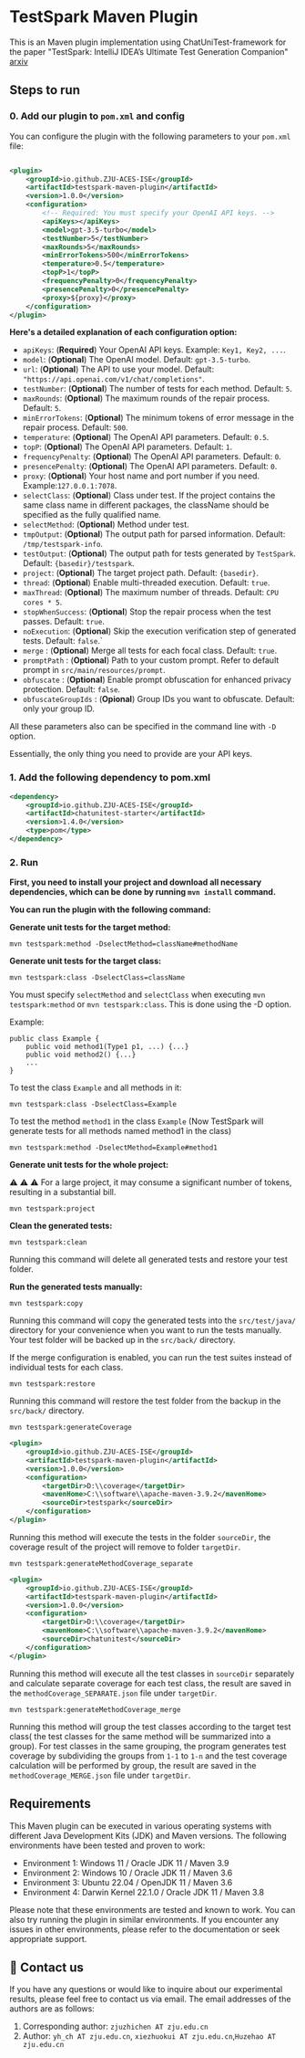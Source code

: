 # TestSpark Maven Plugin

This is an Maven plugin implementation using ChatUniTest-framework for the paper "TestSpark: IntelliJ IDEA’s Ultimate Test Generation Companion" [arxiv](https://arxiv.org/pdf/2401.06580v1.pdf)

## Steps to run

### 0. Add our plugin to `pom.xml` and config

You can configure the plugin with the following parameters to your `pom.xml` file:

```xml

<plugin>
    <groupId>io.github.ZJU-ACES-ISE</groupId>
    <artifactId>testspark-maven-plugin</artifactId>
    <version>1.0.0</version>
    <configuration>
        <!-- Required: You must specify your OpenAI API keys. -->
        <apiKeys></apiKeys>
        <model>gpt-3.5-turbo</model>
        <testNumber>5</testNumber>
        <maxRounds>5</maxRounds>
        <minErrorTokens>500</minErrorTokens>
        <temperature>0.5</temperature>
        <topP>1</topP>
        <frequencyPenalty>0</frequencyPenalty>
        <presencePenalty>0</presencePenalty>
        <proxy>${proxy}</proxy>
    </configuration>
</plugin>
```

**Here's a detailed explanation of each configuration option:**

- `apiKeys`: (**Required**) Your OpenAI API keys. Example: `Key1, Key2, ...`.
- `model`: (**Optional**) The OpenAI model. Default: `gpt-3.5-turbo`.
- `url`: (**Optional**) The API to use your model. Default: `"https://api.openai.com/v1/chat/completions"`.
- `testNumber`: (**Optional**) The number of tests for each method. Default: `5`.
- `maxRounds`: (**Optional**) The maximum rounds of the repair process. Default: `5`.
- `minErrorTokens`: (**Optional**) The minimum tokens of error message in the repair process. Default: `500`.
- `temperature`: (**Optional**) The OpenAI API parameters. Default: `0.5`.
- `topP`: (**Optional**) The OpenAI API parameters. Default: `1`.
- `frequencyPenalty`: (**Optional**) The OpenAI API parameters. Default: `0`.
- `presencePenalty`: (**Optional**) The OpenAI API parameters. Default: `0`.
- `proxy`: (**Optional**) Your host name and port number if you need. Example:`127.0.0.1:7078`.
- `selectClass`: (**Optional**) Class under test. If the project contains the same class name in different packages, the className should be specified as the fully qualified name.
- `selectMethod`: (**Optional**) Method under test.
- `tmpOutput`: (**Optional**) The output path for parsed information. Default: `/tmp/testspark-info`.
- `testOutput`: (**Optional**) The output path for tests generated by `TestSpark`. Default: `{basedir}/testspark`.
- `project`: (**Optional**) The target project path. Default: `{basedir}`.
- `thread`: (**Optional**) Enable multi-threaded execution. Default: `true`.
- `maxThread`: (**Optional**) The maximum number of threads. Default: `CPU cores * 5`.
- `stopWhenSuccess`: (**Optional**) Stop the repair process when the test passes. Default: `true`.
- `noExecution`: (**Optional**) Skip the execution verification step of generated tests. Default: `false`.`
- `merge` : (**Optional**) Merge all tests for each focal class. Default: `true`.
- `promptPath` : (**Optional**) Path to your custom prompt. Refer to default prompt in `src/main/resources/prompt`.
- `obfuscate` : (**Optional**) Enable prompt obfuscation for enhanced privacy protection. Default: `false`.
- `obfuscateGroupIds` : (**Opional**) Group IDs you want to obfuscate. Default: only your group ID.

All these parameters also can be specified in the command line with `-D` option.

Essentially, the only thing you need to provide are your API keys.

### 1. Add the following dependency to pom.xml

```xml
<dependency>
    <groupId>io.github.ZJU-ACES-ISE</groupId>
    <artifactId>chatunitest-starter</artifactId>
    <version>1.4.0</version>
    <type>pom</type>
</dependency>
```

### 2. Run

**First, you need to install your project and download all necessary dependencies, which can be done by running `mvn install` command.**

**You can run the plugin with the following command:**

**Generate unit tests for the target method:**

```shell
mvn testspark:method -DselectMethod=className#methodName
```

**Generate unit tests for the target class:**

```shell
mvn testspark:class -DselectClass=className
```

You must specify `selectMethod` and `selectClass` when executing `mvn testspark:method` or `mvn testspark:class`.
This is done using the -D option.

Example:

```
public class Example {
    public void method1(Type1 p1, ...) {...}
    public void method2() {...}
    ...
}
```

To test the class `Example` and all methods in it:

```shell
mvn testspark:class -DselectClass=Example
```

To test the method `method1` in the class `Example` (Now TestSpark will generate tests for all methods named method1
in the class)

```shell
mvn testspark:method -DselectMethod=Example#method1
```

**Generate unit tests for the whole project:**

:warning: :warning: :warning: For a large project, it may consume a significant number of tokens, resulting in a
substantial bill.

```shell
mvn testspark:project
```

**Clean the generated tests:**

```shell
mvn testspark:clean
```
Running this command will delete all generated tests and restore your test folder.


**Run the generated tests manually:**

```shell
mvn testspark:copy
```
Running this command will copy the generated tests into the `src/test/java/` directory for your convenience when you want
to run the tests manually. Your test folder will be backed up in the `src/back/` directory.

If the merge configuration is enabled, you can run the test suites instead of individual tests for each class.

```shell
mvn testspark:restore
```

Running this command will restore the test folder from the backup in the `src/back/` directory.

```
mvn testspark:generateCoverage
```
```xml
<plugin>
    <groupId>io.github.ZJU-ACES-ISE</groupId>
    <artifactId>testspark-maven-plugin</artifactId>
    <version>1.0.0</version>
    <configuration>
        <targetDir>D:\\coverage</targetDir>
        <mavenHome>C:\\software\\apache-maven-3.9.2</mavenHome>
        <sourceDir>testspark</sourceDir>
    </configuration>
</plugin>
```
Running this method will execute the tests in the folder `sourceDir`, the coverage
result of the project will remove to folder `targetDir`.
```shell
mvn testspark:generateMethodCoverage_separate
```
```xml
<plugin>
    <groupId>io.github.ZJU-ACES-ISE</groupId>
    <artifactId>testspark-maven-plugin</artifactId>
    <version>1.0.0</version>
    <configuration>
        <targetDir>D:\\coverage</targetDir>
        <mavenHome>C:\\software\\apache-maven-3.9.2</mavenHome>
        <sourceDir>chatunitest</sourceDir>
    </configuration>
</plugin>
```
Running this method will execute all the test classes in `sourceDir` separately
and calculate separate coverage for each test class, the result are saved in the `methodCoverage_SEPARATE.json` file under `targetDir`.

```shell
mvn testspark:generateMethodCoverage_merge
```
Running this method will group the test classes according to the target test class(
the test classes for the same method will be summarized into a group). For test classes in the same grouping, the
program generates test coverage by subdividing the groups from `1-1` to `1-n`
and the test coverage calculation will be performed by group, the result are saved in the
`methodCoverage_MERGE.json` file under `targetDir`.

## Requirements

This Maven plugin can be executed in various operating systems with different Java Development Kits (JDK) and Maven
versions. The following environments have been tested and proven to work:

- Environment 1: Windows 11 / Oracle JDK 11 / Maven 3.9
- Environment 2: Windows 10 / Oracle JDK 11 / Maven 3.6
- Environment 3: Ubuntu 22.04 / OpenJDK 11 / Maven 3.6
- Environment 4: Darwin Kernel 22.1.0 / Oracle JDK 11 / Maven 3.8

Please note that these environments are tested and known to work. You can also try running the plugin in similar
environments. If you encounter any issues in other environments, please refer to the documentation or seek appropriate
support.

## :email: Contact us

If you have any questions or would like to inquire about our experimental results, please feel free to contact us via
email. The email addresses of the authors are as follows:

1. Corresponding author: `zjuzhichen AT zju.edu.cn`
2. Author: `yh_ch AT zju.edu.cn`, `xiezhuokui AT zju.edu.cn`,`Huzehao AT zju.edu.cn`
